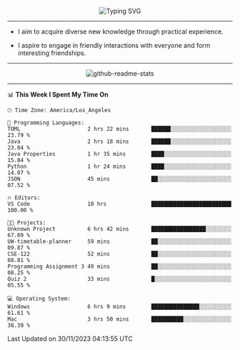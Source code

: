 <p align="center">
  <img src="https://readme-typing-svg.demolab.com?font=Fira+Code&weight=500&size=32&duration=2500&pause=1600&center=true&vCenter=true&random=false&width=1024&height=64&lines=Hi+there+%F0%9F%91%8B;I'm+delighted+you+could+make+it+here+%F0%9F%8E%89;I'm+Harry%2C+a+college+student+still+finding+my+way" alt="Typing SVG" />
</p>


---


- I aim to acquire diverse new knowledge through practical experience.

- I aspire to engage in friendly interactions with everyone and form interesting friendships.


---


<p align="center">
  <img src="https://github-readme-stats.vercel.app/api?username=Harry-Jing&show_icons=true" alt="github-readme-stats"/>
</p>


---

<!--START_SECTION:waka-->
📊 **This Week I Spent My Time On** 

```text
🕑︎ Time Zone: America/Los_Angeles

💬 Programming Languages: 
TOML                     2 hrs 22 mins       ██████░░░░░░░░░░░░░░░░░░░   23.79 % 
Java                     2 hrs 18 mins       ██████░░░░░░░░░░░░░░░░░░░   23.04 % 
Java Properties          1 hr 35 mins        ████░░░░░░░░░░░░░░░░░░░░░   15.84 % 
Python                   1 hr 24 mins        ████░░░░░░░░░░░░░░░░░░░░░   14.07 % 
JSON                     45 mins             ██░░░░░░░░░░░░░░░░░░░░░░░   07.52 % 

🔥 Editors: 
VS Code                  10 hrs              █████████████████████████   100.00 % 

🐱‍💻 Projects: 
Unknown Project          6 hrs 42 mins       █████████████████░░░░░░░░   67.09 % 
UW-timetable-planner     59 mins             ██░░░░░░░░░░░░░░░░░░░░░░░   09.87 % 
CSE-122                  52 mins             ██░░░░░░░░░░░░░░░░░░░░░░░   08.81 % 
Programming Assignment 3 49 mins             ██░░░░░░░░░░░░░░░░░░░░░░░   08.25 % 
Quiz 2                   33 mins             █░░░░░░░░░░░░░░░░░░░░░░░░   05.55 % 

💻 Operating System: 
Windows                  6 hrs 9 mins        ███████████████░░░░░░░░░░   61.61 % 
Mac                      3 hrs 50 mins       ██████████░░░░░░░░░░░░░░░   38.39 % 
```


 Last Updated on 30/11/2023 04:13:55 UTC
<!--END_SECTION:waka-->
